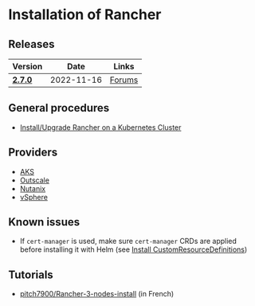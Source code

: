 # Installation of Rancher

## Releases

Version                                                             | Date       | Links
--------------------------------------------------------------------|------------|--------------------------------------------------------------------
[**2.7.0**](https://github.com/rancher/rancher/releases/tag/v2.7.0) | 2022-11-16 | [Forums](https://forums.rancher.com/t/rancher-release-v2-7-0/39478)

## General procedures

* [Install/Upgrade Rancher on a Kubernetes Cluster](https://docs.ranchermanager.rancher.io/pages-for-subheaders/install-upgrade-on-a-kubernetes-cluster)

## Providers

* [AKS](providers/microsoft-azure.md#install-rancher-on-aks)
* [Outscale](providers/3ds-outscale.md#create-a-rke2-cluster-and-install-rancher-on-it)
* [Nutanix](providers/nutanix.md#rancher--rke-on-nutanix)
* [vSphere](providers/wmware-vsphere.md#install-rancher-in-vsphere)

## Known issues

* If `cert-manager` is used, make sure `cert-manager` CRDs are applied before installing it with Helm (see [Install CustomResourceDefinitions](https://cert-manager.io/docs/installation/helm/#3-install-customresourcedefinitions))

## Tutorials

* [pitch7900/Rancher-3-nodes-install](https://github.com/pitch7900/Rancher-3-nodes-install) (in French)
